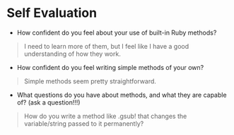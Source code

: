 # Self Evaluation

- How confident do you feel about your use of built-in Ruby methods?
> I need to learn more of them, but I feel like I have a good understanding of how they work.

- How confident do you feel writing simple methods of your own?
> Simple methods seem pretty straightforward.

- What questions do you have about methods, and what they are capable of? (ask a question!!!)
> How do you write a method like .gsub! that changes the variable/string passed to it permanently?
